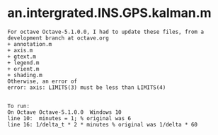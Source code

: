 # an.intergrated.INS.GPS.kalman.m
	For octave Octave-5.1.0.0, I had to update these files, from a development branch at octave.org
	+ annotation.m 
	+ axis.m 
	+ gtext.m 
	+ legend.m 
	+ orient.m 
	+ shading.m
	Otherwise, an error of 
	error: axis: LIMITS(3) must be less than LIMITS(4)
	
	
	To run: 
	On Octave Octave-5.1.0.0  Windows 10
	line 10:  minutes = 1; % original was 6
	line 16: 1/delta_t * 2 * minutes % original was 1/delta * 60